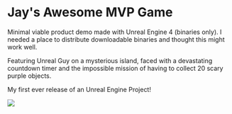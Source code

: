 # Jay's Awesome MVP Game
Minimal viable product demo made with Unreal Engine 4 (binaries only).
I needed a place to distribute downloadable binaries and thought this might work well.

Featuring Unreal Guy on a mysterious island, faced with a devastating countdown timer and the impossible mission of having to collect 20 scary purple objects.

My first ever release of an Unreal Engine Project!

![](screenshots/MVP-Game.png)